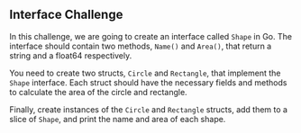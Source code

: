 ## Interface Challenge
In this challenge, we are going to create an interface called `Shape` in Go. The interface should contain two methods, `Name()` and `Area()`, that return a string and a float64 respectively.

You need to create two structs, `Circle` and `Rectangle`, that implement the `Shape` interface. Each struct should have the necessary fields and methods to calculate the area of the circle and rectangle.

Finally, create instances of the `Circle` and `Rectangle` structs, add them to a slice of `Shape`, and print the name and area of each shape.
